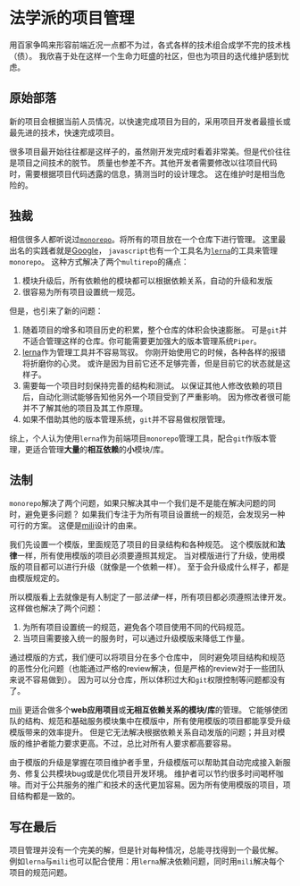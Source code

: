# 法学派的项目管理

用百家争鸣来形容前端近况一点都不为过，各式各样的技术组合成学不完的技术栈（债）。
我欣喜于处在这样一个生命力旺盛的社区，但也为项目的迭代维护感到忧虑。

## 原始部落

新的项目会根据当前人员情况，以快速完成项目为目的，采用项目开发者最擅长或最先进的技术，快速完成项目。

很多项目最开始往往都是这样子的，虽然刚开发完成时看着非常美。但是代价往往是项目之间技术的脱节。
质量也参差不齐。其他开发者需要修改以往项目代码时，需要根据项目代码透露的信息，猜测当时的设计理念。
这在维护时是相当危险的。

## 独裁

相信很多人都听说过[`monorepo`](https://zhuanlan.zhihu.com/p/31289463)。将所有的项目放在一个仓库下进行管理。
这里最出名的实践者就是[Google](https://zhuanlan.zhihu.com/p/70631379)，
`javascript`也有一个工具名为[`lerna`](https://www.npmjs.com/package/lerna)的工具来管理`monorepo`。
这种方式解决了两个`multirepo`的痛点：

1. 模块升级后，所有依赖他的模块都可以根据依赖关系，自动的升级和发版
2. 很容易为所有项目设置统一规范。

但是，也引来了新的问题：

1. 随着项目的增多和项目历史的积累，整个仓库的体积会快速膨胀。
   可是`git`并不适合管理这样的仓库。你可能需要更加强大的版本管理系统`Piper`。
2. [lerna](https://www.npmjs.com/package/lerna)作为管理工具并不容易驾驭。
   你刚开始使用它的时候，各种各样的报错将折磨你的心灵。
   或许是因为目前它还不足够完善，但是目前它的状态就是这样子。
3. 需要每一个项目时刻保持完善的结构和测试。
   以保证其他人修改依赖的项目后，自动化测试能够告知他另外一个项目受到了严重影响。
   因为修改者很可能并不了解其他的项目及其工作原理。
4. 如果不借助其他的版本管理系统，`git`并不容易做权限管理。

综上，个人认为使用`lerna`作为前端项目`monorepo`管理工具，配合`git`作版本管理，更适合管理**大量**的**相互依赖**的**小**模块/库。

## 法制

`monorepo`解决了两个问题，如果只解决其中一个我们是不是能在解决问题的同时，避免更多问题？
如果我们专注于为所有项目设置统一的规范，会发现另一种可行的方案。
这便是[mili](https://www.npmjs.com/package/mili)设计的由来。

我们先设置一个模版，里面规范了项目的目录结构和各种规范。
这个模版就和**法律**一样，所有使用模版的项目必须要遵照其规定。
当对模版进行了升级，使用模版的项目都可以进行升级（就像是一个依赖一样）。
至于会升级成什么样子，都是由模版规定的。

所以模版看上去就像是有人制定了一部*法律*一样，所有项目都必须遵照法律开发。这样做也解决了两个问题：

1. 为所有项目设置统一的规范，避免各个项目使用不同的代码规范。
2. 当项目需要接入统一的服务时，可以通过升级模版来降低工作量。

通过模版的方式，我们便可以将项目分在多个仓库中，
同时避免项目结构和规范的恶性分化问题（也能通过严格的review解决，但是严格的review对于一些团队来说不容易做到）。
因为可以分仓库，所以体积过大和`git`权限控制等问题都没有了。

[mili](https://www.npmjs.com/package/mili) 更适合做多个**web应用项目**或**无相互依赖关系的模块/库**的管理。
它能够使团队的结构、规范和基础服务模块集中在模版中，所有使用模版的项目都能享受升级模版带来的效率提升。
但是它无法解决根据依赖关系自动发版的问题；并且对模版的维护者能力要求更高。不过，总比对所有人要求都高要容易。

由于模版的升级是掌握在项目维护者手里，升级模版可以帮助其自动完成接入新服务、修复公共模块bug或是优化项目开发环境。
维护者可以节约很多时间喝杯咖啡。而对于公共服务的推广和技术的迭代更加容易。因为所有使用模版的项目，项目结构都是一致的。

## 写在最后

项目管理并没有一个完美的解，但是针对每种情况，总能寻找得到一个最优解。
例如`lerna`与`mili`也可以配合使用：用`lerna`解决依赖问题，同时用`mili`解决每个项目的规范问题。
